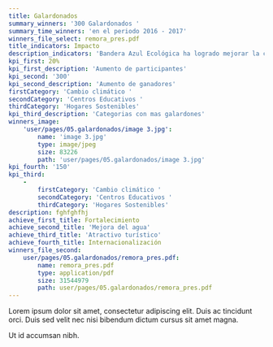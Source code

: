 ```yaml
---
title: Galardonados
summary_winners: '300 Galardonados '
summary_time_winners: 'en el periodo 2016 - 2017'
winners_file_select: remora_pres.pdf
title_indicators: Impacto
description_indicators: 'Bandera Azul Ecológica ha logrado mejorar la calidad de blablabla'
kpi_first: 20%
kpi_first_description: 'Aumento de participantes'
kpi_second: '300'
kpi_second_description: 'Aumento de ganadores'
firstCategory: 'Cambio climático '
secondCategory: 'Centros Educativos '
thirdCategory: 'Hogares Sostenibles'
kpi_third_description: 'Categorias con mas galardones'
winners_image:
    'user/pages/05.galardonados/image 3.jpg':
        name: 'image 3.jpg'
        type: image/jpeg
        size: 83226
        path: 'user/pages/05.galardonados/image 3.jpg'
kpi_fourth: '150'
kpi_third:
    -
        firstCategory: 'Cambio climático '
        secondCategory: 'Centros Educativos '
        thirdCategory: 'Hogares Sostenibles'
description: fghfghfhj
achieve_first_title: Fortalecimiento
achieve_second_title: 'Mejora del agua'
achieve_third_title: 'Atractivo turístico'
achieve_fourth_title: Internacionalización
winners_file_second:
    user/pages/05.galardonados/remora_pres.pdf:
        name: remora_pres.pdf
        type: application/pdf
        size: 31544979
        path: user/pages/05.galardonados/remora_pres.pdf
---
```


Lorem ipsum dolor sit amet, consectetur adipiscing elit. Duis ac tincidunt orci. Duis sed velit nec nisi bibendum dictum cursus sit amet magna.

Ut id accumsan nibh.